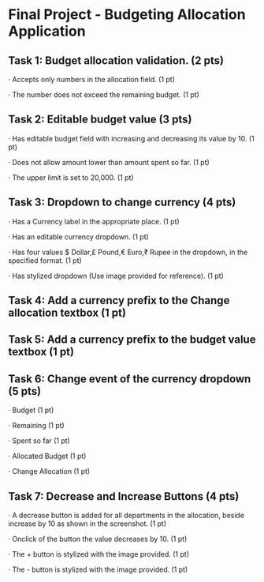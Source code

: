 # Final Project - Budgeting Allocation Application
## Task 1: Budget allocation validation. (2 pts)

·       Accepts only numbers in the allocation field. (1 pt)

·       The number does not exceed the remaining budget. (1 pt)

## Task 2: Editable budget value (3 pts) 

·       Has editable budget field with increasing and decreasing its value by 10. (1 pt)

·       Does not allow amount lower than amount spent so far. (1 pt)

·       The upper limit is set to 20,000. (1 pt)

## Task 3: Dropdown to change currency (4 pts)

·       Has a Currency label in the appropriate place. (1 pt)

·      Has an editable currency dropdown. (1 pt)

·       Has four values $ Dollar,£ Pound,€ Euro,₹ Rupee in the dropdown, in the specified format. (1 pt)

·       Has stylized dropdown (Use image provided for reference). (1 pt)

## Task 4: Add a currency prefix to the Change allocation textbox (1 pt)

## Task 5: Add a currency prefix to the budget value textbox (1 pt)

## Task 6: Change event of the currency dropdown (5 pts)

·       Budget (1 pt)

·       Remaining (1 pt)

·       Spent so far (1 pt)

·       Allocated Budget (1 pt)

·       Change Allocation (1 pt)

## Task 7: Decrease and Increase Buttons (4 pts)

·       A decrease button is added for all departments in the allocation, beside increase by 10 as shown in the screenshot. (1 pt)

·       Onclick of the button the value decreases by 10. (1 pt)

·       The + button is stylized with the image provided. (1 pt)

·       The - button is stylized with the image provided. (1 pt) 

